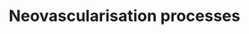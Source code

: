 ---
annotations:
- id: PW:0000476
  parent: regulatory pathway
  type: Pathway Ontology
  value: cardiovascular system homeostasis pathway
- id: CL:0000115
  parent: native cell
  type: Cell Type Ontology
  value: endothelial cell
authors:
- Carlosaxg
- Fehrhart
- DeSl
citedin:
- link: PMC8868589
  title: Comprehensive Statistical and Bioinformatics Analysis in the Deciphering
    of Putative Mechanisms by Which Lipid-Associated GWAS Loci Contribute to Coronary
    Artery Disease (2022)
- link: PMC6199857
  title: Cellular and Molecular Heterogeneity Associated with Vessel Formation Processes
    (2018)
description: Neovascularisation (aka new vessel formation) is a crucial process related
  to wound healing. It supplies oxygen and nutrients to, and carries waste from, damaged
  tissue. Angiogenesis is a subpart of Neovascularisation, being a vital process in
  growth, development and wound healing.
last-edited: 2019-10-25
ndex: bd9b07d3-8b6a-11eb-9e72-0ac135e8bacf
organisms:
- Homo sapiens
redirect_from:
- /index.php/Pathway:WP4331
- /instance/WP4331
- /instance/WP4331_r107654
revision: r107654
schema-jsonld:
- '@context': https://schema.org/
  '@id': https://wikipathways.github.io/pathways/WP4331.html
  '@type': Dataset
  creator:
    '@type': Organization
    name: WikiPathways
  description: Neovascularisation (aka new vessel formation) is a crucial process
    related to wound healing. It supplies oxygen and nutrients to, and carries waste
    from, damaged tissue. Angiogenesis is a subpart of Neovascularisation, being a
    vital process in growth, development and wound healing.
  keywords:
  - ALK1
  - ALK5
  - Akt
  - Ang-1
  - CXCR4
  - DLL4
  - EPHB2
  - EPHB4
  - ERK1
  - ERK2
  - FAK
  - HIF-1alpha
  - JAG1
  - JNK1
  - JNK2
  - MMP9
  - NFKB1
  - NFKB2
  - NOTCH3
  - Notch1
  - Notch4
  - PDGF-BB
  - PDGF-beta
  - PI3K
  - REL
  - RELA
  - RELB
  - SDF-
  - SDF-1
  - SMAD1
  - SMAD2
  - SMAD3
  - SMAD5
  - Smad8
  - TGF-beta1
  - TGF-beta2
  - TGF-beta3
  - TbetaR
  - VEGF
  - VEGFR
  - VEGFR2
  - VEGFR3
  - cKit
  - mKitL
  - sKitL
  license: CC0
  name: Neovascularisation processes
seo: CreativeWork
title: Neovascularisation processes
wpid: WP4331
---